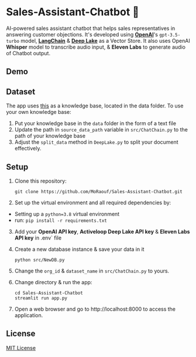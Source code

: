 # Sales-Assistant-Chatbot 💬

AI-powered sales assistant chatbot that helps sales representatives in answering customer objections. It's developed using **[OpenAI](https://openai.com/)**'s `gpt-3.5-turbo` model, **[LangChain](https://github.com/hwchase17/langchain)** & **[Deep Lake](https://github.com/activeloopai/deeplake)** as a Vector Store. It also uses OpenAI **Whisper** model to transcribe audio input, & **Eleven Labs** to generate audio of Chatbot output.


Demo
---
<!-- [Streamlit Demo.webm](https://user-images.githubusercontent.com/78295016/225079820-9e264da2-2f5d-4b49-966b-48dd5c228f3b.webm) -->


Dataset
---
The app uses [this](https://blog.hubspot.com/sales/handling-common-sales-objections) as a knowledge base, located in the data folder. To use your own knowledge base:

1. Put your knowledge base in the `data` folder in the form of a text file
2. Update the path in `source_data_path` variable in `src/ChatChain.py` to the path of your knowledge base
3. Adjust the `split_data` method in `DeepLake.py` to split your document effectively.


Setup
---
1. Clone this repository:
    ```
    git clone https://github.com/MoRaouf/Sales-Assistant-Chatbot.git
    ```
2. Set up the virtual environment and all required dependencies by:
  * Setting up a `python=3.8` virtual environment
  * run: `pip install -r requirements.txt`

3. Add your **OpenAI API key**,  **Activeloop Deep Lake API key** & **Eleven Labs API key** in .env` file

4. Create a new database instance & save your data in it 
    ```
    python src/NewDB.py
    ```

5. Change the `org_id` & `dataset_name` in `src/ChatChain.py` to yours.

6. Change directory & run the app:
    ```
    cd Sales-Assistant-Chatbot
    streamlit run app.py
    ```
7. Open a web browser and go to http://localhost:8000 to access the application.



License
---
[MIT License](https://github.com/e-johnstonn/SalesCopilot/blob/master/LICENSE)
